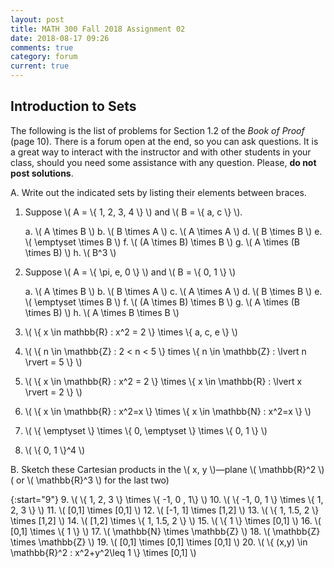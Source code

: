 ```yaml
---
layout: post
title: MATH 300 Fall 2018 Assignment 02
date: 2018-08-17 09:26
comments: true
category: forum
current: true
---
```


## Introduction to Sets

<div class="alert alert-info">
The following is the list of problems for Section 1.2 of the <em>Book of Proof</em> (page 10).  There is a forum open at the end, so you can ask questions.  It is a great way to interact with the instructor and with other students in your class, should you need some assistance with any question. Please, <strong>do not post solutions</strong>.
</div>

A. Write out the indicated sets by listing their elements between braces.

1. Suppose \\( A = \\{ 1, 2, 3, 4 \\} \\) and \\( B = \\{ a, c \\} \\).

	a. \\( A \times B \\)
	b. \\( B \times A \\)
	c. \\( A \times A \\)
	d. \\( B \times B \\)
	e. \\( \emptyset \times B \\)
	f. \\( (A \times B) \times B \\)
	g. \\( A \times (B \times B) \\)
	h. \\( B^3 \\)
2. Suppose \\( A = \\{ \pi, e, 0 \\} \\) and \\( B = \\{ 0, 1 \\} \\)

	a. \\( A \times B \\)
	b. \\( B \times A \\)
	c. \\( A \times A \\)
	d. \\( B \times B \\)
	e. \\( \emptyset \times B \\)
	f. \\( (A \times B) \times B \\)
	g. \\( A \times (B \times B) \\)
	h. \\( A \times B \times B \\)

3. \\( \\{ x \in mathbb{R} : x^2 = 2 \\} \times \\{ a, c, e \\} \\)
4. \\( \\{ n \in \mathbb{Z} : 2 < n < 5 \\} times \\{ n \in \mathbb{Z} : \lvert n \rvert = 5 \\} \\)
5. \\( \\{ x \in \mathbb{R} : x^2 = 2 \\} \times \\{ x \in \mathbb{R} : \lvert x \rvert = 2 \\} \\)
6. \\( \\{ x \in \mathbb{R} : x^2=x \\} \times \\{ x \in \mathbb{N} : x^2=x \\} \\)
7. \\( \\{ \emptyset \\} \times \\{ 0, \emptyset \\} \times \\{ 0, 1 \\} \\)
8. \\( \\{ 0, 1 \\}^4 \\)


 B. Sketch these Cartesian products in the \\( x, y \\)—plane \\( \mathbb{R}^2 \\) ( or \\( \mathbb{R}^3 \\) for the last two)

{:start="9"}
9. \\( \\{ 1, 2, 3 \\} \times \\{ -1, 0 , 1\\} \\)
10. \\( \\{ -1, 0, 1 \\} \times \\{ 1, 2, 3 \\} \\)
11. \\( [0,1] \times [0,1] \\)
12. \\( [-1, 1] \times [1,2] \\)
13. \\( \\{ 1, 1.5, 2 \\} \times [1,2] \\)
14. \\( [1,2] \times \\{ 1, 1.5, 2 \\} \\)
15. \\( \\{ 1 \\} \times [0,1] \\)
16. \\( [0,1] \times \\{ 1 \\} \\)
17. \\( \mathbb{N} \times \\mathbb{Z} \\)
18. \\( \mathbb{Z} \times \mathbb{Z} \\)
19. \\( [0,1] \times [0,1] \times [0,1] \\)
20. \\( \\{ (x,y) \in \mathbb{R}^2 : x^2+y^2\leq 1 \\} \times [0,1] \\)